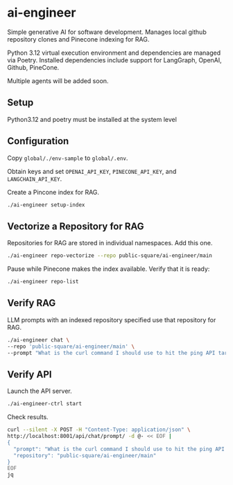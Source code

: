 # ai-engineer
Simple generative AI for software development. Manages local github repository
clones and Pinecone indexing for RAG.

Python 3.12 virtual execution environment and dependencies are managed via
Poetry. Installed dependencies include support for LangGraph, OpenAI, Github,
PineCone.

Multiple agents will be added soon.

## Setup
Python3.12 and poetry must be installed at the system level

## Configuration
Copy `global/./env-sample` to `global/.env`.

Obtain keys and set `OPENAI_API_KEY`, `PINECONE_API_KEY`, and `LANGCHAIN_API_KEY`.

Create a Pincone index for RAG.

```bash
./ai-engineer setup-index
```

## Vectorize a Repository for RAG
Repositories for RAG are stored in individual namespaces. Add this one.

```bash
./ai-engineer repo-vectorize --repo public-square/ai-engineer/main
```

Pause while Pinecone makes the index available. Verify that it is ready:

```bash
./ai-engineer repo-list
```

## Verify RAG
LLM prompts with an indexed repository specified use that repository for RAG.
```bash
./ai-engineer chat \
--repo 'public-square/ai-engineer/main' \
--prompt "What is the curl command I should use to hit the ping API target?"
```

## Verify API
Launch the API server.

```bash
./ai-engineer-ctrl start
```

Check results.
```bash
curl --silent -X POST -H "Content-Type: application/json" \
http://localhost:8001/api/chat/prompt/ -d @- << EOF |
{
  "prompt": "What is the curl command I should use to hit the ping API target?",
  "repository": "public-square/ai-engineer/main"
}
EOF
jq
```

